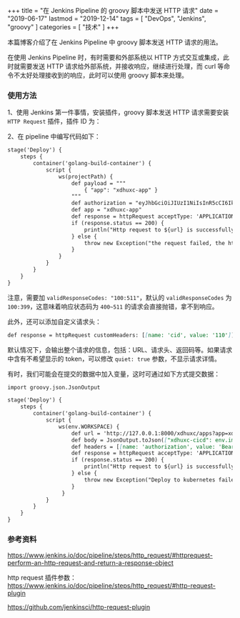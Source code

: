 +++
title = "在 Jenkins Pipeline 的 groovy 脚本中发送 HTTP 请求"
date = "2019-06-17"
lastmod = "2019-12-14"
tags = [
    "DevOps",
    "Jenkins",
    "groovy"
]
categories = [
    "技术"
]
+++

本篇博客介绍了在 Jenkins Pipeline 中 groovy 脚本发送 HTTP 请求的用法。

在使用 Jenkins Pipeline 时，有时需要和外部系统以 HTTP 方式交互或集成，此时就需要发送 HTTP 请求给外部系统，并接收响应，继续进行处理，而 curl 等命令不太好处理接收到的响应，此时可以使用 groovy 脚本来处理。

<!--more-->

### 使用方法

1、使用 Jenkins 第一件事情，安装插件，groovy 脚本发送 HTTP 请求需要安装 `HTTP Request` 插件，插件 ID 为：

2、在 pipeline 中编写代码如下：
```markdown
stage('Deploy') {
    steps {
        container('golang-build-container') {
            script {
                ws(projectPath) {  
                    def payload = """
                        { "app": "xdhuxc-app" }
                    """
                    def authorization = "eyJhbGciOiJIUzI1NiIsInR5cCI6IkpXVCJ9.eyJleHAiOjE1OTExNzkzNTYsInVzZXIiOiJ3YW5naHVhbnxbMTcgMyA0IDUgNiA3IDggOSAxMCAxMSAxMiAxMyAxNiAxOSAyMCAyMSAyMiAyMyAyNCAyNSAyNl18YWRtaW4ifQ.WR7GaFdm0y2SE3WHGYfE_VbTiXZovmm5hBojvhLn5NI"
                    def app = "xdhuxc-app"
                    def response = httpRequest acceptType: 'APPLICATION_JSON', contentType: 'APPLICATION_JSON', httpMode: 'PUT', requestBody: payload, url: "http://127.0.0.1:80/xdhuxc/apps?app=${app}&authorization=${authorization}", validResponseCodes: "100:511"
                    if (response.status == 200) {
                        println("Http request to ${url} is successfully, the body is ${body}")
                    } else {
                        throw new Exception("the request failed, the http response status is ${response.status}, content is ${response.content}")
                    }
                }
            }
        }
    }
}
```

注意，需要加 `validResponseCodes: "100:511"`，默认的 `validResponseCodes` 为 `100:399`，这意味着响应状态码为 `400~511` 的请求会直接抛错，拿不到响应。

此外，还可以添加自定义请求头：
```markdown
def response = httpRequest customHeaders: [[name: 'cid', value: '110']]
```

默认情况下，会输出整个请求的信息，包括：URL、请求头、返回码等。如果请求中含有不希望显示的 token，可以修改 `quiet: true` 参数，不显示请求详情。

有时，我们可能会在提交的数据中加入变量，这时可通过如下方式提交数据：
```markdown
import groovy.json.JsonOutput

stage('Deploy') {
    steps {
        container('golang-build-container') {
            script {
                ws(env.WORKSPACE) { 
                    def url = 'http://127.0.0.1:8000/xdhuxc/apps?app=xdhuxc-cicd'
                    def body = JsonOutput.toJson(["xdhuxc-cicd": env.image])
                    def headers = [[name: 'authorization', value: 'Bearer zZXIiOiJzZ3QtamVua2lucy11cGRhdGUtaW1hZ2V8WzE3IDEwIDExIDEyIDEzIDE2IDE5IDIwIDIxIDIyIDIzIDI0IDMgNCA1IDYgNyA4IDldfG9wZW5hcGktc2d0LWplbmtpbnMtdXBkYXRlLWltYWdlIn0']]
                    def response = httpRequest acceptType: 'APPLICATION_JSON', contentType: 'APPLICATION_JSON', customHeaders: headers, httpMode: 'PUT', requestBody: body, url: url, validResponseCodes: "100:511", quiet: true
                    if (response.status == 200) {
                        println("Http request to ${url} is successfully, the body is ${body}")
                    } else {
                        throw new Exception("Deploy to kubernetes failed, the http response status is ${response.status}, content is ${response.content}")
                    }
                 }
            }
        }
    }
}
```




### 参考资料

https://www.jenkins.io/doc/pipeline/steps/http_request/#httprequest-perform-an-http-request-and-return-a-response-object

http request 插件参数：https://www.jenkins.io/doc/pipeline/steps/http_request/#http-request-plugin

https://github.com/jenkinsci/http-request-plugin
